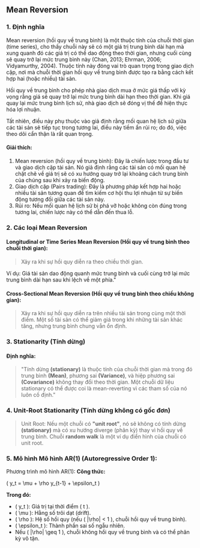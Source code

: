 ## Mean Reversion
### 1. Định nghĩa
Mean reversion (hồi quy về trung bình) là một thuộc tính của chuỗi thời gian (time series), cho thấy chuỗi này sẽ có một giá trị trung bình dài hạn mà xung quanh đó các giá trị có thể dao động theo thời gian, nhưng cuối cùng sẽ quay trở lại mức trung bình này (Chan, 2013; Ehrman, 2006; Vidyamurthy, 2004). Thuộc tính này đóng vai trò quan trọng trong giao dịch cặp, nơi mà chuỗi thời gian hồi quy về trung bình được tạo ra bằng cách kết hợp hai (hoặc nhiều) tài sản.

Hồi quy về trung bình cho phép nhà giao dịch mua ở mức giá thấp với kỳ vọng rằng giá sẽ quay trở lại mức trung bình dài hạn theo thời gian. Khi giá quay lại mức trung bình lịch sử, nhà giao dịch sẽ đóng vị thế để hiện thực hóa lợi nhuận.

Tất nhiên, điều này phụ thuộc vào giả định rằng mối quan hệ lịch sử giữa các tài sản sẽ tiếp tục trong tương lai, điều này tiềm ẩn rủi ro; do đó, việc theo dõi cẩn thận là rất quan trọng.

#### Giải thích:
1. Mean reversion (hồi quy về trung bình): Đây là chiến lược trong đầu tư và giao dịch cặp tài sản. Nó giả định rằng các tài sản có mối quan hệ chặt chẽ về giá trị sẽ có xu hướng quay trở lại khoảng cách trung bình của chúng sau khi xảy ra biến động.
2. Giao dịch cặp (Pairs trading): Đây là phương pháp kết hợp hai hoặc nhiều tài sản tương quan để tìm kiếm cơ hội thu lợi nhuận từ sự biến động tương đối giữa các tài sản này.
3. Rủi ro: Nếu mối quan hệ lịch sử bị phá vỡ hoặc không còn đúng trong tương lai, chiến lược này có thể dẫn đến thua lỗ.

### 2. Các loại Mean Reversion
#### Longitudinal or Time Series Mean Reversion (Hồi quy về trung bình theo chuỗi thời gian):
>Xảy ra khi sự hồi quy diễn ra theo chiều thời gian.

Ví dụ: Giá tài sản dao động quanh mức trung bình và cuối cùng trở lại mức trung bình dài hạn sau khi lệch về một phía."
#### Cross-Sectional Mean Reversion (Hồi quy về trung bình theo chiều không gian):
>Xảy ra khi sự hồi quy diễn ra trên nhiều tài sản trong cùng một thời điểm. Một số tài sản có thể giảm giá trong khi những tài sản khác tăng, nhưng trung bình chung vẫn ổn định.
### 3. Stationarity (Tính dừng)
#### Định nghĩa:
>"Tính dừng **(stationary)** là thuộc tính của chuỗi thời gian mà trong đó trung bình **(Mean)**, phương sai **(Variance)**, và hiệp phương sai **(Covariance)** không thay đổi theo thời gian.
Một chuỗi dữ liệu stationary có thể được coi là mean-reverting vì các tham số của nó luôn cố định."
### 4. Unit-Root Stationarity (Tính dừng không có gốc đơn)
>Unit Root: Nếu một chuỗi có **"unit root"**, nó sẽ không có tính dừng **(stationary)** mà có xu hướng diverge (phân kỳ) thay vì hồi quy về trung bình. Chuỗi **random walk** là một ví dụ điển hình của chuỗi có unit root.

### 5. Mô hình Mô hình AR(1) (Autoregressive Order 1):
Phương trình mô hình AR(1):
**Công thức:**

\( y_t = \mu + \rho y_{t-1} + \epsilon_t \)

**Trong đó:**

- \( y_t \): Giá trị tại thời điểm \( t \).
- \( \mu \): Hằng số trôi dạt (drift).
- \( \rho \): Hệ số hồi quy (nếu \( |\rho| < 1 \), chuỗi hồi quy về trung bình).
- \( \epsilon_t \): Thành phần sai số ngẫu nhiên.
- Nếu \( |\rho| \geq 1 \), chuỗi không hồi quy về trung bình và có thể phân kỳ vô tận.

